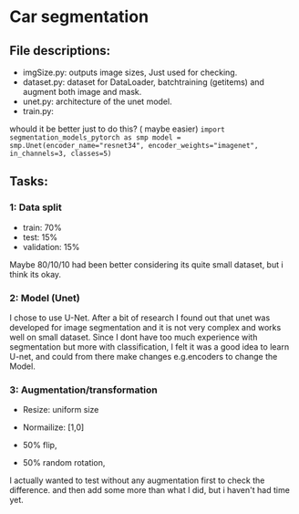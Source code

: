 # Car segmentation

## File descriptions:

- imgSize.py: outputs image sizes, Just used for checking.
- dataset.py: dataset for DataLoader, batchtraining (getitems) and augment both image and mask.
- unet.py: architecture of the unet model.
- train.py: 


whould it be better just to do this? ( maybe easier)
`
import segmentation_models_pytorch as smp
model = smp.Unet(encoder_name="resnet34", encoder_weights="imagenet", in_channels=3, classes=5)
`


## Tasks:

### 1: Data split

- train: 70%
- test: 15%
- validation: 15%

Maybe 80/10/10 had been better considering its quite small dataset, but i think its okay.

### 2: Model (Unet)

I chose to use U-Net. After a bit of research I found out that unet was developed for image segmentation and it is not very complex and works well on small dataset.
Since I dont have too much experience with segmentation but more with classification, I felt it was a good idea to learn U-net, and could from there make changes e.g.encoders to change the Model.


### 3: Augmentation/transformation

- Resize: uniform size
- Normailize: [1,0]

- 50% flip,
- 50% random rotation,


I actually wanted to test without any augmentation first to check the difference. and then add some more than what I did, but i haven't had time yet.

